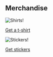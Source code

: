 ## Merchandise

![Shirts!](http://cdn.shopify.com/s/files/1/0101/8752/products/IMG_7672_medium.jpg)

[Get a t-shirt](http://shop.planetargon.com/products/ohmyzsh-t-shirts)

![Stickers!](http://cdn.shopify.com/s/files/1/0101/8752/products/2013-09-25_11.35.14_medium.jpg)

[Get stickers](http://shop.planetargon.com/collections/everything/products/ohmyzsh-stickers-set-of-3-stickers)
